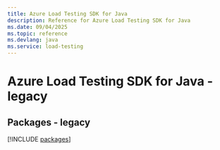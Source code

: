 ```yaml
---
title: Azure Load Testing SDK for Java
description: Reference for Azure Load Testing SDK for Java
ms.date: 09/04/2025
ms.topic: reference
ms.devlang: java
ms.service: load-testing
---
```

# Azure Load Testing SDK for Java - legacy
## Packages - legacy
[!INCLUDE [packages](load-testing-index.md)]